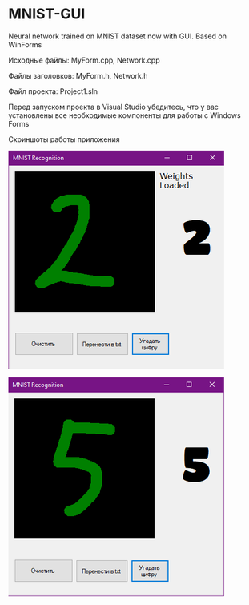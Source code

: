 # MNIST-GUI
Neural network trained on MNIST dataset now with GUI. Based on WinForms

Исходные файлы: MyForm.cpp, Network.cpp

Файлы заголовков: MyForm.h, Network.h

Файл проекта: Project1.sln

Перед запуском проекта в Visual Studio убедитесь, что у вас установлены все необходимые компоненты для работы с Windows Forms

Скриншоты работы приложения

![Скриншот 1.](https://github.com/R0uT3r52/MNIST-GUI/blob/main/Data/Images/image1.png)

![Скриншот 2.](https://github.com/R0uT3r52/MNIST-GUI/blob/main/Data/Images/image2.png)

